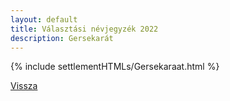 ```yaml
---
layout: default
title: Választási névjegyzék 2022
description: Gersekarát
---
```


{% include settlementHTMLs/Gersekaraat.html %}

[Vissza](./)